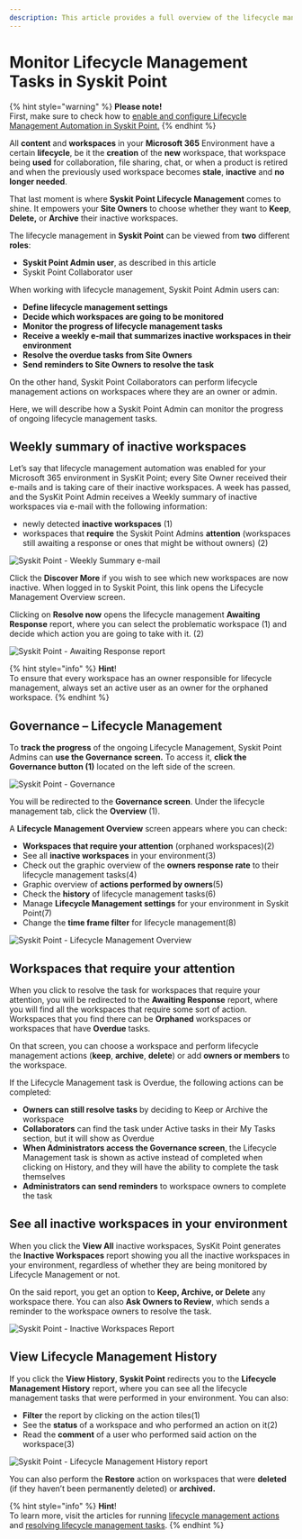 ```yaml
---
description: This article provides a full overview of the lifecycle management automation process for Syskit Point Admins.
---
```


# Monitor Lifecycle Management Tasks in Syskit Point

{% hint style="warning" %}
**Please note!**  
First, make sure to check how to [enable and configure Lifecycle Management Automation in Syskit Point.](enable-lifecycle-management.md)
{% endhint %}

All **content** and **workspaces** in your **Microsoft 365** Environment have a certain **lifecycle**, be it the **creation** of the **new** workspace, that workspace being **used** for collaboration, file sharing, chat, or when a product is retired and when the previously used workspace becomes **stale**, **inactive** and **no longer needed**.

That last moment is where **Syskit Point Lifecycle Management** comes to shine. It empowers your **Site Owners** to choose whether they want to **Keep**, **Delete,** or **Archive** their inactive workspaces.

The lifecycle management in **Syskit Point** can be viewed from **two** different **roles**:

* **Syskit Point Admin user**, as described in this article
* Syskit Point Collaborator user

When working with lifecycle management, Syskit Point Admin users can:

* **Define lifecycle management settings**
* **Decide which workspaces are going to be monitored**
* **Monitor the progress of lifecycle management tasks**
* **Receive a weekly e-mail that summarizes inactive workspaces in their environment**
* **Resolve the overdue tasks from Site Owners**
* **Send reminders to Site Owners to resolve the task**

On the other hand, Syskit Point Collaborators can perform lifecycle management actions on workspaces where they are an owner or admin.

Here, we will describe how a Syskit Point Admin can monitor the progress of ongoing lifecycle management tasks.

## Weekly summary of inactive workspaces

Let’s say that lifecycle management automation was enabled for your Microsoft 365 environment in SysKit Point; every Site Owner received their e-mails and is taking care of their inactive workspaces. A week has passed, and the SysKit Point Admin receives a Weekly summary of inactive workspaces via e-mail with the following information:

* newly detected **inactive workspaces** \(1\)
* workspaces that **require** the Syskit Point Admins **attention** \(workspaces still awaiting a response or ones that might be without owners\) \(2\)

![Syskit Point - Weekly Summary e-mail](../../.gitbook/assets/monitor-lifecycle-management-tasks-weekly-summary-email.png)

Click the **Discover More** if you wish to see which new workspaces are now inactive. When logged in to Syskit Point, this link opens the Lifecycle Management Overview screen.

Clicking on **Resolve now** opens the lifecycle management **Awaiting Response** report, where you can select the problematic workspace \(1\) and decide which action you are going to take with it. \(2\)

![Syskit Point - Awaiting Response report](../../.gitbook/assets/monitor-lifecycle-management-awiting-response.png)

{% hint style="info" %}
**Hint**!  
To ensure that every workspace has an owner responsible for lifecycle management, always set an active user as an owner for the orphaned workspace.
{% endhint %}

## Governance – Lifecycle Management

To **track the progress** of the ongoing Lifecycle Management, Syskit Point Admins can **use the Governance screen.** To access it, **click the Governance button (1)** located on the left side of the screen.

![Syskit Point - Governance](../../.gitbook/assets/monitor-lifecycle-management-govern.png)

You will be redirected to the **Governance screen**. Under the lifecycle management tab, click the **Overview** \(1\). 

A **Lifecycle Management Overview** screen appears where you can check:

* **Workspaces that require your attention** \(orphaned workspaces\)\(2\)
* See all **inactive workspaces** in your environment\(3\)
* Check out the graphic overview of the **owners response rate** to their lifecycle management tasks\(4\)
* Graphic overview of **actions performed by owners**\(5\)
* Check the **history** of lifecycle management tasks\(6\)
* Manage **Lifecycle Management settings** for your environment in Syskit Point\(7\)
* Change the **time frame filter** for lifecycle management\(8\)

![Syskit Point - Lifecycle Management Overview](../../.gitbook/assets/monitor-lifecycle-management-lifecycle-overview.png)

## Workspaces that require your attention

When you click to resolve the task for workspaces that require your attention, you will be redirected to the **Awaiting Response** report, where you will find all the workspaces that require some sort of action. Workspaces that you find there can be **Orphaned** workspaces or workspaces that have **Overdue** tasks.

On that screen, you can choose a workspace and perform lifecycle management actions \(**keep**, **archive**, **delete**\) or add **owners or members** to the workspace.

If the Lifecycle Management task is Overdue, the following actions can be completed: 
  * **Owners can still resolve tasks** by deciding to Keep or Archive the workspace
  * **Collaborators** can find the task under Active tasks in their My Tasks section, but it will show as Overdue
  * **When Administrators access the Governance screen**, the Lifecycle Management task is shown as active instead of completed when clicking on History, and they will have the ability to complete the task themselves
  * **Administrators can send reminders** to workspace owners to complete the task


## See all inactive workspaces in your environment

When you click the **View All** inactive workspaces, SysKit Point generates the **Inactive Workspaces** report showing you all the inactive workspaces in your environment, regardless of whether they are being monitored by Lifecycle Management or not. 

On the said report, you get an option to **Keep, Archive, or Delete** any workspace there. You can also **Ask Owners to Review**, which sends a reminder to the workspace owners to resolve the task. 

![Syskit Point - Inactive Workspaces Report](../../.gitbook/assets/monitor-lifecycle-management-inactive-report.png)

## View Lifecycle Management History

If you click the **View History**, **Syskit Point** redirects you to the **Lifecycle Management History** report, where you can see all the lifecycle management tasks that were performed in your environment. 
You can also:

* **Filter** the report by clicking on the action tiles\(1\)
* See the **status** of a workspace and who performed an action on it\(2\)
* Read the **comment** of a user who performed said action on the workspace\(3\)

![Syskit Point - Lifecycle Management History report](../../.gitbook/assets/monitor-lifecycle-management-lifecycle-history.png)

You can also perform the **Restore** action on workspaces that were **deleted** \(if they haven’t been permanently deleted\) or **archived.**

{% hint style="info" %}
**Hint**!  
To learn more, visit the articles for running [lifecycle management actions](lifecycle-management-actions.md) and [resolving lifecycle management tasks](../../point-collaborators/resolve-governance-tasks/lifecycle-management.md).
{% endhint %}
